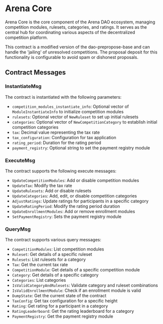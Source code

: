 # Arena Core

Arena Core is the core component of the Arena DAO ecosystem, managing competition modules, rulesets, categories, and ratings. It serves as the central hub for coordinating various aspects of the decentralized competition platform.

This contract is a modified version of the dao-prepropose-base and can handle the 'jailing' of unresolved competitions. The proposal deposit for this functionality is configurable to avoid spam or dishonest proposals.

## Contract Messages

### InstantiateMsg

The contract is instantiated with the following parameters:

- `competition_modules_instantiate_info`: Optional vector of `ModuleInstantiateInfo` to initialize competition modules
- `rulesets`: Optional vector of `NewRuleset` to set up initial rulesets
- `categories`: Optional vector of `NewCompetitionCategory` to establish initial competition categories
- `tax`: Decimal value representing the tax rate
- `tax_configuration`: Configuration for tax application
- `rating_period`: Duration for the rating period
- `payment_registry`: Optional string to set the payment registry module

### ExecuteMsg

The contract supports the following execute messages:

- `UpdateCompetitionModules`: Add or disable competition modules
- `UpdateTax`: Modify the tax rate
- `UpdateRulesets`: Add or disable rulesets
- `UpdateCategories`: Add, edit, or disable competition categories
- `AdjustRatings`: Update ratings for participants in a specific category
- `UpdateRatingPeriod`: Modify the rating period duration
- `UpdateEnrollmentModules`: Add or remove enrollment modules
- `SetPaymentRegistry`: Sets the payment registry module

### QueryMsg

The contract supports various query messages:

- `CompetitionModules`: List competition modules
- `Ruleset`: Get details of a specific ruleset
- `Rulesets`: List rulesets for a category
- `Tax`: Get the current tax rate
- `CompetitionModule`: Get details of a specific competition module
- `Category`: Get details of a specific category
- `Categories`: List categories
- `IsValidCategoryAndRulesets`: Validate category and ruleset combinations
- `IsValidEnrollmentModule`: Check if an enrollment module is valid
- `DumpState`: Get the current state of the contract
- `TaxConfig`: Get tax configuration for a specific height
- `Rating`: Get rating for a participant in a category
- `RatingLeaderboard`: Get the rating leaderboard for a category
- `PaymentRegistry`: Get the payment registry module